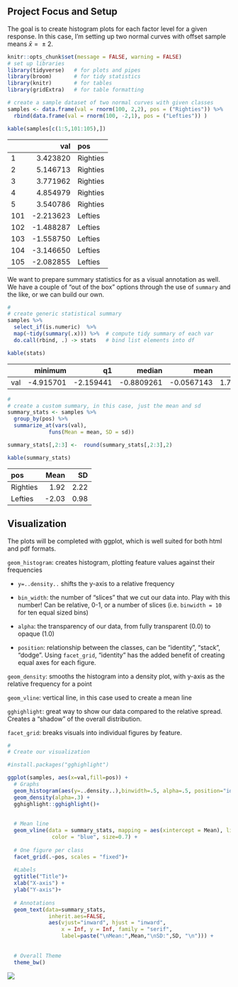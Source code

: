 Project Focus and Setup
-----------------------

The goal is to create histogram plots for each factor level for a given
response. In this case, I’m setting up two normal curves with offset
sample means *x̄* =  ± 2.

``` r
knitr::opts_chunk$set(message = FALSE, warning = FALSE)
# set up libraries
library(tidyverse)   # for plots and pipes
library(broom)       # for tidy statistics
library(knitr)       # for tables
library(gridExtra)   # for table formatting

# create a sample dataset of two normal curves with given classes
samples <- data.frame(val = rnorm(100, 2,2), pos = ("Righties")) %>% 
  rbind(data.frame(val = rnorm(100, -2,1), pos = ("Lefties")) )

kable(samples[c(1:5,101:105),])
```

|     |        val| pos      |
|-----|----------:|:---------|
| 1   |   3.423820| Righties |
| 2   |   5.146713| Righties |
| 3   |   3.771962| Righties |
| 4   |   4.854979| Righties |
| 5   |   3.540786| Righties |
| 101 |  -2.213623| Lefties  |
| 102 |  -1.488287| Lefties  |
| 103 |  -1.558750| Lefties  |
| 104 |  -3.146650| Lefties  |
| 105 |  -2.082855| Lefties  |

We want to prepare summary statistics for as a visual annotation as
well. We have a couple of “out of the box” options through the use of
`summary` and the like, or we can build our own.

``` r
#
# create generic statistical summary
samples %>%
  select_if(is.numeric)  %>%
  map(~tidy(summary(.x))) %>%  # compute tidy summary of each var
  do.call(rbind, .) -> stats   # bind list elements into df

kable(stats)
```

|     |    minimum|         q1|      median|        mean|        q3|   maximum|
|-----|----------:|----------:|-----------:|-----------:|---------:|---------:|
| val |  -4.915701|  -2.159441|  -0.8809261|  -0.0567143|  1.785081|  6.861341|

``` r
#
# create a custom summary, in this case, just the mean and sd
summary_stats <- samples %>% 
  group_by(pos) %>% 
  summarize_at(vars(val),
             funs(Mean = mean, SD = sd))

summary_stats[,2:3] <-  round(summary_stats[,2:3],2)

kable(summary_stats)
```

| pos      |   Mean|    SD|
|:---------|------:|-----:|
| Righties |   1.92|  2.22|
| Lefties  |  -2.03|  0.98|

Visualization
-------------

The plots will be completed with ggplot, which is well suited for both
html and pdf formats.

`geom_histogram`: creates histogram, plotting feature values against
their frequencies

-   `y=..density..` shifts the y-axis to a relative frequency

-   `bin_width`: the number of “slices” that we cut our data into. Play
    with this number! Can be relative, 0-1, or a number of slices
    (i.e. `binwidth = 10` for ten equal sized bins)

-   `alpha`: the transparency of our data, from fully transparent (0.0)
    to opaque (1.0)

-   `position`: relationship between the classes, can be “identity”,
    “stack”, “dodge”. Using `facet_grid`, “identity” has the added
    benefit of creating equal axes for each figure.

`geom_density`: smooths the histogram into a density plot, with y-axis
as the relative frequency for a point

`geom_vline`: vertical line, in this case used to create a mean line

`gghighlight`: great way to show our data compared to the relative
spread. Creates a “shadow” of the overall distribution.

`facet_grid`: breaks visuals into individual figures by feature.

``` r
#
# Create our visualization

#install.packages("gghighlight")

ggplot(samples, aes(x=val,fill=pos)) + 
  # Graphs
  geom_histogram(aes(y=..density..),binwidth=.5, alpha=.5, position="identity") + 
  geom_density(alpha=.3) +
  gghighlight::gghighlight()+
  
  
  # Mean line
  geom_vline(data = summary_stats, mapping = aes(xintercept = Mean), linetype="dotted", 
              color = "blue", size=0.7) +
  
  # One figure per class
  facet_grid(.~pos, scales = "fixed")+
  
  #Labels 
  ggtitle("Title")+
  xlab("X-axis") + 
  ylab("Y-axis")+ 
  
  # Annotations
  geom_text(data=summary_stats, 
             inherit.aes=FALSE, 
             aes(vjust="inward", hjust = "inward",
                 x = Inf, y = Inf, family = "serif",
                 label=paste("\nMean:",Mean,"\nSD:",SD, "\n"))) +
  
  
  # Overall Theme
  theme_bw()   
```

![](2020-04-30-Facet-Figures_files/figure-markdown_github/plot-1.png)
